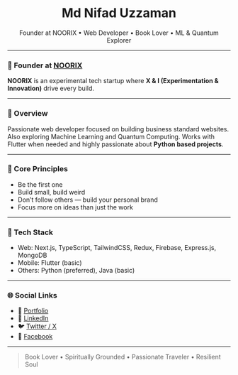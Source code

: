 <h1 align="center">Md Nifad Uzzaman</h1>
<p align="center">
  Founder at NOORIX • Web Developer • Book Lover • ML & Quantum Explorer
</p>

---

### 🧭 Founder at [NOORIX](https://noorix.vercel.app/)

**NOORIX** is an experimental tech startup where **X & I (Experimentation & Innovation)** drive every build.  

---

### 🚀 Overview

Passionate web developer focused on building business standard websites.  
Also exploring Machine Learning and Quantum Computing. Works with Flutter when needed and  highly passionate about **Python based projects**.

---

### 🧠 Core Principles

- Be the first one  
- Build small, build weird  
- Don’t follow others — build your personal brand  
- Focus more on ideas than just the work  

---

### 🧪 Tech Stack

- Web: Next.js, TypeScript, TailwindCSS, Redux, Firebase, Express.js, MongoDB  
- Mobile: Flutter (basic)  
- Others: Python (preferred), Java (basic)

---

### 🌐 Social Links

- 🔗 [Portfolio](https://nifaduzzaman.vercel.app)  
- 💼 [LinkedIn](https://www.linkedin.com/in/nifaduzzaman2005)  
- 🐦 [Twitter / X](https://x.com/nifad2005)  
- 📘 [Facebook](https://facebook.com/nifad2005)

---

> Book Lover • Spiritually Grounded • Passionate Traveler • Resilient Soul
